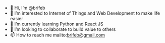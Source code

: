 - 👋 Hi, I’m @brifeb
- 👀 I’m interested to Internet of Things and Web Development to make life easier
- 🌱 I’m currently learning Python and React JS
- 💞️ I’m looking to collaborate to build value to others
- 📫 How to reach me mailto:brifeb@gmail.com

<!---
brifeb/brifeb is a ✨ special ✨ repository because its `README.md` (this file) appears on your GitHub profile.
You can click the Preview link to take a look at your changes.
--->
